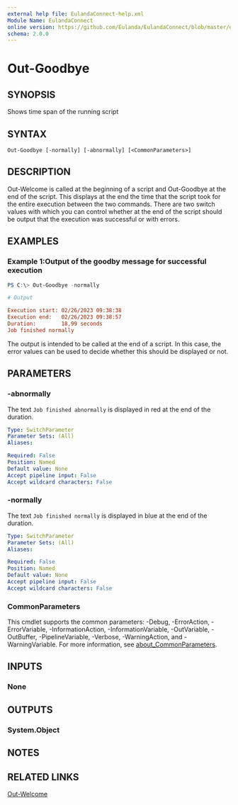 ```yaml
---
external help file: EulandaConnect-help.xml
Module Name: EulandaConnect
online version: https://github.com/Eulanda/EulandaConnect/blob/master/docs/Out-Goodbye.md
schema: 2.0.0
---
```


# Out-Goodbye

## SYNOPSIS
Shows time span of the running script

## SYNTAX

```
Out-Goodbye [-normally] [-abnormally] [<CommonParameters>]
```

## DESCRIPTION
Out-Welcome is called at the beginning of a script and Out-Goodbye at the end of the script. This displays at the end the time that the script took for the entire execution between the two commands. There are two switch values with which you can control whether at the end of the script should be output that the execution was successful or with errors.

## EXAMPLES

### Example 1:Output of the goodby message for successful execution
```powershell
PS C:\> Out-Goodbye -normally
```

```ini
# Output

Execution start: 02/26/2023 09:38:38
Execution end:   02/26/2023 09:38:57
Duration:        18,99 seconds
Job finished normally
```

The output is intended to be called at the end of a script. In this case, the error values can be used to decide whether this should be displayed or not.

## PARAMETERS

### -abnormally
The text `Job finished abnormally` is displayed in red at the end of the duration.

```yaml
Type: SwitchParameter
Parameter Sets: (All)
Aliases:

Required: False
Position: Named
Default value: None
Accept pipeline input: False
Accept wildcard characters: False
```

### -normally
The text `Job finished normally` is displayed in blue at the end of the duration.

```yaml
Type: SwitchParameter
Parameter Sets: (All)
Aliases:

Required: False
Position: Named
Default value: None
Accept pipeline input: False
Accept wildcard characters: False
```

### CommonParameters
This cmdlet supports the common parameters: -Debug, -ErrorAction, -ErrorVariable, -InformationAction, -InformationVariable, -OutVariable, -OutBuffer, -PipelineVariable, -Verbose, -WarningAction, and -WarningVariable. For more information, see [about_CommonParameters](http://go.microsoft.com/fwlink/?LinkID=113216).

## INPUTS

### None

## OUTPUTS

### System.Object
## NOTES

## RELATED LINKS

[Out-Welcome](./functions/Out-Welcome.md)
